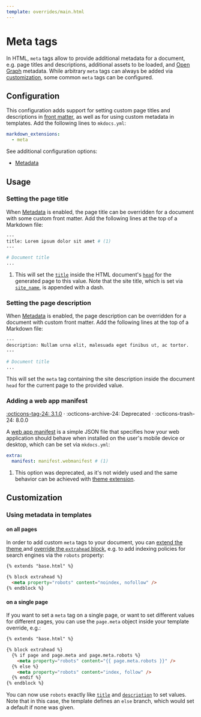 ```yaml
---
template: overrides/main.html
---
```


# Meta tags

In HTML, `meta` tags allow to provide additional metadata for a document, e.g.
page titles and descriptions, additional assets to be loaded, and [Open Graph]
metadata. While arbitrary `meta` tags can always be added via [customization],
some common `meta` tags can be configured.

  [Open Graph]: https://ogp.me/
  [customization]: #customization

## Configuration

This configuration adds support for setting custom page titles and descriptions
in [front matter], as well as for using custom metadata in templates. Add the
following lines to `mkdocs.yml`:

``` yaml
markdown_extensions:
  - meta
```

See additional configuration options:

- [Metadata]

  [front matter]: https://jekyllrb.com/docs/front-matter/
  [Metadata]: ../setup/extensions/python-markdown.md#metadata

## Usage

### Setting the page title

When [Metadata] is enabled, the page title can be overridden for a document with
some custom front matter. Add the following lines at the top of a Markdown file:

``` bash
---
title: Lorem ipsum dolor sit amet # (1)
---

# Document title
...
```

1.  This will set the [`title`][title] inside the HTML document's [`head`][head]
    for the generated page to this value. Note that the site title, which is set
    via [`site_name`][site_name], is appended with a dash.

  [title]: https://developer.mozilla.org/en-US/docs/Web/HTML/Element/title
  [head]: https://developer.mozilla.org/en-US/docs/Web/HTML/Element/head
  [site_name]: https://www.mkdocs.org/user-guide/configuration/#site_name

### Setting the page description

When [Metadata] is enabled, the page description can be overridden for a
document with custom front matter. Add the following lines at the top of a
Markdown file:

``` bash
---
description: Nullam urna elit, malesuada eget finibus ut, ac tortor.
---

# Document title
...
```

This will set the `meta` tag containing the site description inside the
document `head` for the current page to the provided value.

<div class="mdx-deprecated" markdown>

### Adding a web app manifest

[:octicons-tag-24: 3.1.0][manifest support] ·
:octicons-archive-24: Deprecated ·
:octicons-trash-24: 8.0.0

A [web app manifest] is a simple JSON file that specifies how your web
application should behave when installed on the user's mobile device or desktop,
which can be set via `mkdocs.yml`:

``` yaml
extra:
  manifest: manifest.webmanifest # (1)
```

1.  This option was deprecated, as it's not widely used and the same behavior
    can be achieved with [theme extension].

  [web app manifest]: https://developers.google.com/web/fundamentals/web-app-manifest/
  [manifest support]: https://github.com/squidfunk/mkdocs-material/releases/tag/3.1.0
  [theme extension]: ../customization.md#extending-the-theme

</div>

## Customization

### Using metadata in templates

#### on all pages

In order to add custom `meta` tags to your document, you can [extend the theme
][theme extension] and [override the `extrahead` block][override block],
e.g. to add indexing policies for search engines via the `robots` property:

``` html
{% extends "base.html" %}

{% block extrahead %}
  <meta property="robots" content="noindex, nofollow" />
{% endblock %}
```

  [override block]: ../customization.md#overriding-blocks-recommended

#### on a single page

If you want to set a `meta` tag on a single page, or want to set different
values for different pages, you can use the `page.meta` object inside your
template override, e.g.:

``` html
{% extends "base.html" %}

{% block extrahead %}
  {% if page and page.meta and page.meta.robots %}
    <meta property="robots" content="{{ page.meta.robots }}" />
  {% else %}
    <meta property="robots" content="index, follow" />
  {% endif %}
{% endblock %}
```

You can now use `robots` exactly like [`title`][title] and
[`description`][description] to set values. Note that in this case, the
template defines an `else` branch, which would set a default if none was given.

  [title]: #setting-the-page-title
  [description]: #setting-the-page-description
